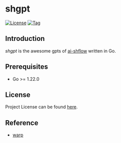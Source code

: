 # shgpt

[![License](https://img.shields.io/github/license/ai-shflow/shgpt.svg)](https://github.com/ai-shflow/shgpt/blob/main/LICENSE)
[![Tag](https://img.shields.io/github/tag/ai-shflow/shgpt.svg)](https://github.com/ai-shflow/shgpt/tags)



## Introduction

*shgpt* is the awesome gpts of [ai-shflow](https://github.com/ai-shflow) written in Go.



## Prerequisites

- Go >= 1.22.0



## License

Project License can be found [here](LICENSE).



## Reference

- [warp](https://www.warp.dev/)
